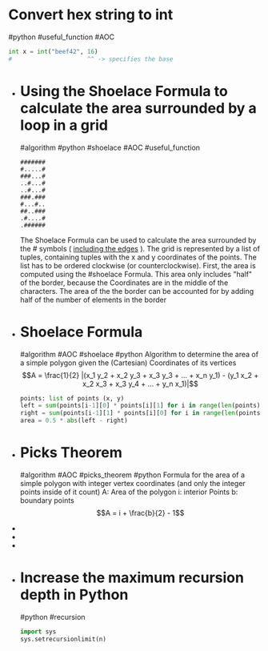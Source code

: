# Convert hex string to int
#python #useful_function #AOC

```python
int x = int("beef42", 16)
#  					  ^^ -> specifies the base
```
- # Using the Shoelace Formula to calculate the area surrounded by a loop in a grid
  #algorithm #python #shoelace #AOC #useful_function
  ```textile
  #######
  #.....#
  ###...#
  ..#...#
  ..#...#
  ###.###
  #...#..
  ##..###
  .#....#
  .######
  ```
  The Shoelace Formula can be used to calculate the area surrounded by the # symbols ( <ins>including the edges</ins> ). The grid is represented by a list of tuples,  containing tuples with the x and y coordinates of the points. The list has to be ordered clockwise (or counterclockwise).
  First, the area is computed using the #shoelace Formula. This area only includes "half" of the border, because the Coordinates are in the middle of the characters. The area of the the border can be accounted for by adding half of the number of elements in the border
- # Shoelace Formula
  #algorithm #AOC #shoelace #python
  Algorithm to determine the area of a simple polygon given the (Cartesian) Coordinates of its vertices
  $$A = \frac{1}{2} |(x_1 y_2 + x_2 y_3 + x_3 y_3 + ... + x_n y_1) - (y_1 x_2 + x_2 x_3 + x_3 y_4 + ... + y_n x_1)|$$
  
  ```python
  points: list of points (x, y)
  left = sum(points[i-1][0] * points[i][1] for i in range(len(points)))
  right = sum(points[i-1][1] * points[i][0] for i in range(len(points)))
  area = 0.5 * abs(left - right)
  ```
- # Picks Theorem
  #algorithm #AOC #picks_theorem #python
  Formula for the area of a simple polygon with integer vertex coordinates (and only the integer points inside of it count)
  A: Area of the polygon
  i: interior Points
  b: boundary points
  $$A = i + \frac{b}{2} - 1$$
-
-
-
- # Increase the maximum recursion depth in Python
  #python #recursion
  
  ```python
  import sys
  sys.setrecursionlimit(n)
  ```